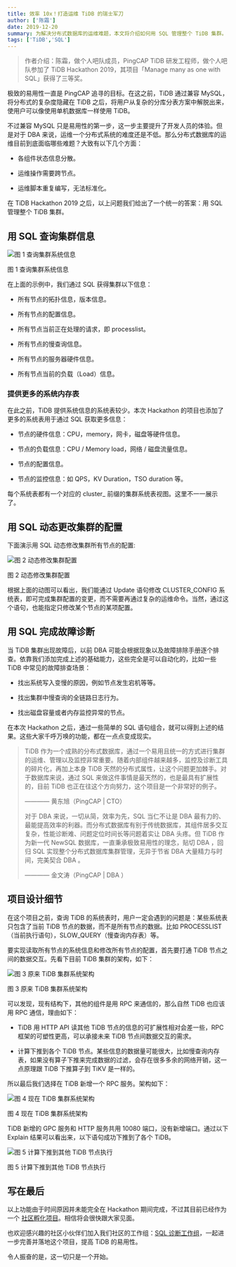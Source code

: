 ```yaml
---
title: 效率 10x！打造运维 TiDB 的瑞士军刀
author: ['陈霜']
date: 2019-12-20
summary: 为解决分布式数据库的运维难题，本文将介绍如何用 SQL 管理整个 TiDB 集群。
tags: ['TiDB','SQL']
---
```


>作者介绍：陈霜，做个人吧队成员，PingCAP TiDB 研发工程师，做个人吧队参加了 TiDB Hackathon 2019，其项目「Manage many as one with SQL」获得了三等奖。

极致的易用性一直是 PingCAP 追寻的目标。在这之前，TiDB 通过兼容 MySQL，将分布式的复杂度隐藏在 TiDB 之后，将用户从复杂的分库分表方案中解脱出来，使用户可以像使用单机数据库一样使用 TiDB。

不过兼容 MySQL 只是易用性的第一步，这一步主要提升了开发人员的体验。但是对于 DBA 来说，运维一个分布式系统的难度还是不低。那么分布式数据库的运维目前到底面临哪些难题？大致有以下几个方面：

*   各组件状态信息分散。

*   运维操作需要跨节点。

*   运维脚本重复编写，无法标准化。

在 TiDB Hackathon 2019 之后，以上问题我们给出了一个统一的答案：用 SQL 管理整个 TiDB 集群。

## 用 SQL 查询集群信息

![图 1 查询集群系统信息](https://download.pingcap.com/images/blog/manage-many-as-one-with-sql/1.gif)
<div class="caption-center">图 1 查询集群系统信息</div>


在上面的示例中，我们通过 SQL 获得集群以下信息：

*   所有节点的拓扑信息，版本信息。

*   所有节点的配置信息。

*   所有节点当前正在处理的请求，即 processlist。

*   所有节点的慢查询信息。

*   所有节点的服务器硬件信息。

*   所有节点当前的负载（Load）信息。

### 提供更多的系统内存表

在此之前，TiDB 提供系统信息的系统表较少。本次 Hackathon 的项目也添加了更多的系统表用于通过 SQL 获取更多信息：

*   节点的硬件信息：CPU，memory，网卡，磁盘等硬件信息。

*   节点的负载信息：CPU / Memory load，网络 / 磁盘流量信息。

*   节点的配置信息。

*   节点的监控信息：如 QPS，KV Duration，TSO duration 等。

每个系统表都有一个对应的 cluster_ 前缀的集群系统表视图。这里不一一展示了。

## 用 SQL 动态更改集群的配置

下面演示用 SQL 动态修改集群所有节点的配置:

![图 2 动态修改集群配置](https://download.pingcap.com/images/blog/manage-many-as-one-with-sql/2.gif)
<div class="caption-center">图 2 动态修改集群配置</div>

根据上面的动图可以看出，我们能通过 Update 语句修改 CLUSTER_CONFIG 系统表，即可完成集群配置的变更，而不需要再通过复杂的运维命令。当然，通过这个语句，也能指定只修改某个节点的某项配置。

## 用 SQL 完成故障诊断

当 TiDB 集群出现故障后，以前 DBA 可能会根据现象以及故障排除手册逐个排查。依靠我们添加完成上述的基础能力，这些完全是可以自动化的，比如一些 TiDB 中常见的故障排查场景：

*   找出系统写入变慢的原因，例如节点发生宕机等等。

*   找出集群中慢查询的全链路日志行为。

*   找出磁盘容量或者内存监控异常的节点。

在本次 Hackathon 之后，通过一些简单的 SQL 语句组合，就可以得到上述的结果。这些大家千呼万唤的功能，都在一点点变成现实。

>TiDB 作为一个成熟的分布式数据库，通过一个易用且统一的方式进行集群的运维、管理以及监控非常重要。随着内部组件越来越多，监控及诊断工具的碎片化，再加上本身 TiDB 天然的分布式属性，让这个问题更加棘手。对于数据库来说，通过 SQL 来做这件事情是最天然的，也是最具有扩展性的，目前 TiDB 也正在往这个方向努力，这个项目是一个非常好的例子。
>
> ———— 黄东旭（PingCAP | CTO）
>
>对于 DBA 来说，一切从简，效率为先，SQL 当仁不让是 DBA 最有力的、最能提高效率的利器。而分布式数据库有别于传统数据库，其组件居多交互复杂，性能诊断难、问题定位时间长等问题着实让 DBA 头疼。但 TiDB 作为新一代 NewSQL 数据库，一直秉承极致易用性的理念，贴切 DBA ，回归 SQL 实现整个分布式数据库集群管理，无异于节省 DBA 大量精力与时间，完美契合 DBA 。
>
> ———— 金文涛（PingCAP | DBA ）

## 项目设计细节

在这个项目之前，查询 TiDB 的系统表时，用户一定会遇到的问题是：某些系统表只包含了当前 TiDB 节点的数据，而不是所有节点的数据。比如 PROCESSLIST（当前执行语句），SLOW_QUERY（慢查询内存表）等。

要实现读取所有节点的系统信息和修改所有节点的配置，首先要打通 TiDB 节点之间的数据交互。先看下目前 TiDB 集群的架构，如下：

![图 3 原来 TiDB 集群系统架构](https://download.pingcap.com/images/blog/manage-many-as-one-with-sql/3.png)
<div class="caption-center">图 3 原来 TiDB 集群系统架构</div>

可以发现，现有结构下，其他的组件是用 RPC 来通信的，那么自然 TiDB 也应该用 RPC 通信，理由如下：

*   TiDB 用 HTTP API 读其他 TiDB 节点的信息的可扩展性相对会差一些，RPC 框架的可塑性更高，可以承接未来 TiDB 节点间数据交互的需求。

*   计算下推到各个 TiDB 节点。某些信息的数据量可能很大，比如慢查询内存表，如果没有算子下推来完成数据的过滤，会存在很多多余的网络开销，这一点原理跟 TiDB 下推算子到 TiKV 是一样的。

所以最后我们选择在 TiDB 新增一个 RPC 服务。架构如下：

![图 4 现在 TiDB 集群系统架构](https://download.pingcap.com/images/blog/manage-many-as-one-with-sql/4.png)
<div class="caption-center">图 4 现在 TiDB 集群系统架构</div>

TiDB 新增的 GPC 服务和 HTTP 服务共用 10080 端口，没有新增端口。通过以下 Explain 结果可以看出来，以下语句成功下推到了各个 TiDB。

![图 5 计算下推到其他 TiDB 节点执行](https://download.pingcap.com/images/blog/manage-many-as-one-with-sql/5.png)
<div class="caption-center">图 5 计算下推到其他 TiDB 节点执行</div>

## 写在最后

以上功能由于时间原因并未能完全在 Hackathon 期间完成，不过其目前已经作为一个 [社区孵化项目](https://github.com/orgs/pingcap/projects/3)。相信将会很快跟大家见面。

也欢迎感兴趣的社区小伙伴们加入我们社区的工作组：[SQL 诊断工作组](https://github.com/pingcap/community/blob/master/working-groups/wg-sql-diagnostics.md)，一起进一步完善并落地这个项目，提高 TiDB 的易用性。

令人振奋的是，这一切只是一个开始。
